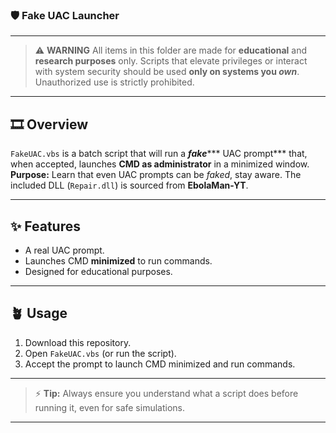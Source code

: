 ### 🛡️ Fake UAC Launcher

---

> ⚠️ **WARNING** All items in this folder are made for **educational** and **research purposes** only. Scripts that elevate privileges or interact with system security should be used **only on systems you ***own*****. Unauthorized use is strictly prohibited.

---

## 🎞️ Overview

`FakeUAC.vbs` is a batch script that will run a ***fake****** UAC prompt*** that, when accepted, launches **CMD as administrator** in a minimized window.
**Purpose:** Learn that even UAC prompts can be *faked*, stay aware.
The included DLL (`Repair.dll`) is sourced from **EbolaMan-YT**.

---

## ✨ Features

- A real UAC prompt. 
- Launches CMD **minimized** to run commands.
- Designed for educational purposes.

---

## 🪴 Usage

1. Download this repository.  
2. Open `FakeUAC.vbs` (or run the script).  
3. Accept the prompt to launch CMD minimized and run commands.  

---

> ⚡ **Tip:** Always ensure you understand what a script does before running it, even for safe simulations.

---

